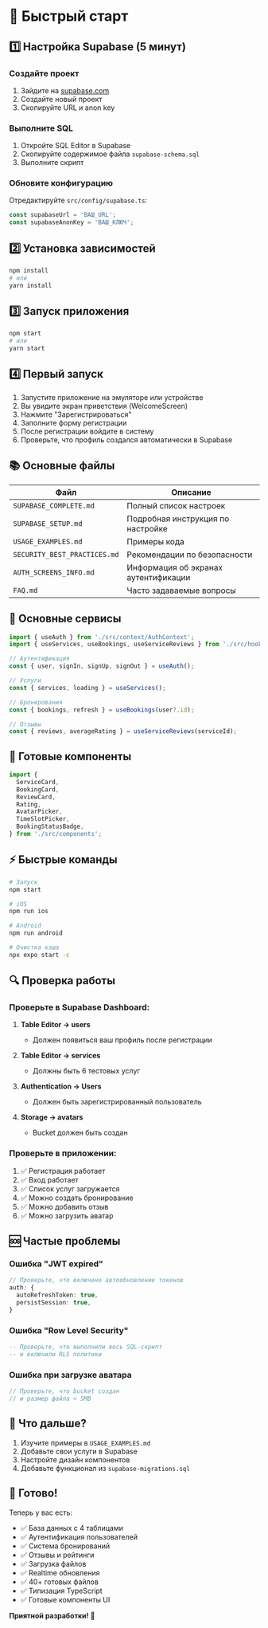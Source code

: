 # 🚀 Быстрый старт

## 1️⃣ Настройка Supabase (5 минут)

### Создайте проект
1. Зайдите на [supabase.com](https://supabase.com)
2. Создайте новый проект
3. Скопируйте URL и anon key

### Выполните SQL
1. Откройте SQL Editor в Supabase
2. Скопируйте содержимое файла `supabase-schema.sql`
3. Выполните скрипт

### Обновите конфигурацию
Отредактируйте `src/config/supabase.ts`:
```typescript
const supabaseUrl = 'ВАШ_URL';
const supabaseAnonKey = 'ВАШ_КЛЮЧ';
```

## 2️⃣ Установка зависимостей

```bash
npm install
# или
yarn install
```

## 3️⃣ Запуск приложения

```bash
npm start
# или
yarn start
```

## 4️⃣ Первый запуск

1. Запустите приложение на эмуляторе или устройстве
2. Вы увидите экран приветствия (WelcomeScreen)
3. Нажмите "Зарегистрироваться"
4. Заполните форму регистрации
5. После регистрации войдите в систему
6. Проверьте, что профиль создался автоматически в Supabase

## 📚 Основные файлы

| Файл | Описание |
|------|----------|
| `SUPABASE_COMPLETE.md` | Полный список настроек |
| `SUPABASE_SETUP.md` | Подробная инструкция по настройке |
| `USAGE_EXAMPLES.md` | Примеры кода |
| `SECURITY_BEST_PRACTICES.md` | Рекомендации по безопасности |
| `AUTH_SCREENS_INFO.md` | Информация об экранах аутентификации |
| `FAQ.md` | Часто задаваемые вопросы |

## 🔧 Основные сервисы

```typescript
import { useAuth } from './src/context/AuthContext';
import { useServices, useBookings, useServiceReviews } from './src/hooks';

// Аутентификация
const { user, signIn, signUp, signOut } = useAuth();

// Услуги
const { services, loading } = useServices();

// Бронирования
const { bookings, refresh } = useBookings(user?.id);

// Отзывы
const { reviews, averageRating } = useServiceReviews(serviceId);
```

## 🎨 Готовые компоненты

```typescript
import {
  ServiceCard,
  BookingCard,
  ReviewCard,
  Rating,
  AvatarPicker,
  TimeSlotPicker,
  BookingStatusBadge,
} from './src/components';
```

## ⚡ Быстрые команды

```bash
# Запуск
npm start

# iOS
npm run ios

# Android
npm run android

# Очистка кэша
npx expo start -c
```

## 🔍 Проверка работы

### Проверьте в Supabase Dashboard:

1. **Table Editor → users**
   - Должен появиться ваш профиль после регистрации

2. **Table Editor → services**
   - Должны быть 6 тестовых услуг

3. **Authentication → Users**
   - Должен быть зарегистрированный пользователь

4. **Storage → avatars**
   - Bucket должен быть создан

### Проверьте в приложении:

1. ✅ Регистрация работает
2. ✅ Вход работает
3. ✅ Список услуг загружается
4. ✅ Можно создать бронирование
5. ✅ Можно добавить отзыв
6. ✅ Можно загрузить аватар

## 🆘 Частые проблемы

### Ошибка "JWT expired"
```typescript
// Проверьте, что включено автообновление токенов
auth: {
  autoRefreshToken: true,
  persistSession: true,
}
```

### Ошибка "Row Level Security"
```sql
-- Проверьте, что выполнили весь SQL-скрипт
-- и включили RLS политики
```

### Ошибка при загрузке аватара
```typescript
// Проверьте, что bucket создан
// и размер файла < 5MB
```

## 📝 Что дальше?

1. Изучите примеры в `USAGE_EXAMPLES.md`
2. Добавьте свои услуги в Supabase
3. Настройте дизайн компонентов
4. Добавьте функционал из `supabase-migrations.sql`

## 🎯 Готово!

Теперь у вас есть:
- ✅ База данных с 4 таблицами
- ✅ Аутентификация пользователей
- ✅ Система бронирований
- ✅ Отзывы и рейтинги
- ✅ Загрузка файлов
- ✅ Realtime обновления
- ✅ 40+ готовых файлов
- ✅ Типизация TypeScript
- ✅ Готовые компоненты UI

**Приятной разработки! 🚀**

